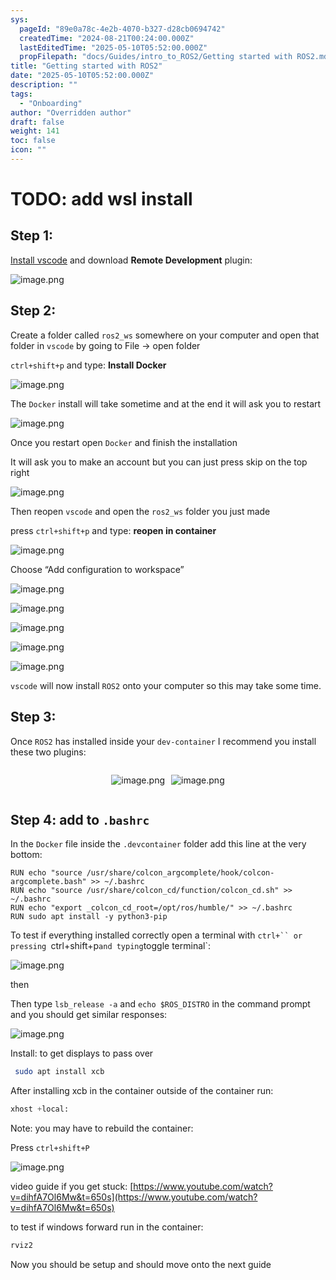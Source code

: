 ```yaml
---
sys:
  pageId: "89e0a78c-4e2b-4070-b327-d28cb0694742"
  createdTime: "2024-08-21T00:24:00.000Z"
  lastEditedTime: "2025-05-10T05:52:00.000Z"
  propFilepath: "docs/Guides/intro_to_ROS2/Getting started with ROS2.md"
title: "Getting started with ROS2"
date: "2025-05-10T05:52:00.000Z"
description: ""
tags:
  - "Onboarding"
author: "Overridden author"
draft: false
weight: 141
toc: false
icon: ""
---
```


# TODO: add wsl install

## Step 1:

[Install vscode](https://code.visualstudio.com/download) and download **Remote Development** plugin:

![image.png](https://prod-files-secure.s3.us-west-2.amazonaws.com/d518164a-d88e-44d1-a4ee-3adb3bd8bce0/efb52993-1881-4a40-b95e-6f020334f022/image.png?X-Amz-Algorithm=AWS4-HMAC-SHA256&X-Amz-Content-Sha256=UNSIGNED-PAYLOAD&X-Amz-Credential=ASIAZI2LB466YSOUJ6KI%2F20250704%2Fus-west-2%2Fs3%2Faws4_request&X-Amz-Date=20250704T004256Z&X-Amz-Expires=3600&X-Amz-Security-Token=IQoJb3JpZ2luX2VjEBgaCXVzLXdlc3QtMiJGMEQCIDthwpIF%2BsWpaSPstgV0DZ77j7GQUfWV8BX2gYlQMjXuAiBO1Esizrc8GIfxVhtVtCpOmoyZlvPs453U25QyVf0vkSr%2FAwghEAAaDDYzNzQyMzE4MzgwNSIMBNiwrbDePJj%2FzPVlKtwDF2z18x1h9JXLosl%2FJul4b%2B7QLSI7%2BT8Ta4dfR%2FEJcd1VijR%2BjzE%2BM4CFKLtHYGTpSVuTq3VoKRALOHdLHB7cgn1CGPipTpc1JCvEApUNoUM106zOYNOtvh%2FHDh7gTtKYvKKRKGwMcWXVl%2FCRKlir%2BnqHI08H0sEmZ8YqhuPY1g9fksrSVF8hdA8sa6rwkQQo3CNqHp6yGSmMJ0%2Ff0crJkTa72OMBXPIC5LpO27ptsKV6uzV1Kd7Dp1esK0uQO4wvnz1cG2x6jxqZ6LRD2GzxUJjf%2FGOpKUa9FR8a2tkCU1vmkzCAfUsBzbTzHGtQbyOdtwTH1Xg5YRwvYuysuUklR399HU1EV02%2BVQ4FX0Rj2MpQJwn%2F0pG2K%2Bkmm%2Ber1Hkfh1ojq4K%2FiwBVnMpHqZ1ZVYT1UdyBVUyf53KfKYDtYzZFV%2FWjh2BCS3sekgLMstKUVZ86QApUTe8D56Q%2Bjl3J2p3pY4UBgIRqrpAZfW9bQaRybb7pOCmUaUrPethiAr%2BuuLZN8w98gL%2FjDYz0igllVVo1E33PBo2GqcEX0mQqT6HmhaWSU2mXCAhscYZOMIHH5cI%2BIML0LSiibkJFscYbwruxsD4CU783yQNX6bhpb0OTLyNIsUhtCi3rSp0wpbicwwY6pgHbpGhdm4P9gJ%2BjQVcwHWcc8MjUYMfMcaEMpyme%2Bl3GjipDAkL13NpaiVttQEbDknEDcDBUGUceVKOXZ2CFMSi%2BlWjeSIxCkixY%2BMKfxcSI0kMZvg3Pjgwxq%2FunU%2FrO6QaOeB1OZ1OVf8CgF0%2BcYS3MExAcDl%2Fqqp2L6Xc3Ji2CpH0VAdecUCW8%2BNScaJPqLhbIu5tThEwXZTxriscy4iN%2B2MfMRafz&X-Amz-Signature=291036e68eeccf89b8fb32f9e4c453baea0b4e22ff68a2f28b02d1e950a3d9c4&X-Amz-SignedHeaders=host&x-amz-checksum-mode=ENABLED&x-id=GetObject)

## Step 2:

Create a folder called `ros2_ws` somewhere on your computer and open that folder in `vscode` by going to File → open folder 

`ctrl+shift+p` and type: **Install Docker**

![image.png](https://prod-files-secure.s3.us-west-2.amazonaws.com/d518164a-d88e-44d1-a4ee-3adb3bd8bce0/2269dc0e-1cd5-47ff-bceb-c04ad9b2eab0/image.png?X-Amz-Algorithm=AWS4-HMAC-SHA256&X-Amz-Content-Sha256=UNSIGNED-PAYLOAD&X-Amz-Credential=ASIAZI2LB466YSOUJ6KI%2F20250704%2Fus-west-2%2Fs3%2Faws4_request&X-Amz-Date=20250704T004256Z&X-Amz-Expires=3600&X-Amz-Security-Token=IQoJb3JpZ2luX2VjEBgaCXVzLXdlc3QtMiJGMEQCIDthwpIF%2BsWpaSPstgV0DZ77j7GQUfWV8BX2gYlQMjXuAiBO1Esizrc8GIfxVhtVtCpOmoyZlvPs453U25QyVf0vkSr%2FAwghEAAaDDYzNzQyMzE4MzgwNSIMBNiwrbDePJj%2FzPVlKtwDF2z18x1h9JXLosl%2FJul4b%2B7QLSI7%2BT8Ta4dfR%2FEJcd1VijR%2BjzE%2BM4CFKLtHYGTpSVuTq3VoKRALOHdLHB7cgn1CGPipTpc1JCvEApUNoUM106zOYNOtvh%2FHDh7gTtKYvKKRKGwMcWXVl%2FCRKlir%2BnqHI08H0sEmZ8YqhuPY1g9fksrSVF8hdA8sa6rwkQQo3CNqHp6yGSmMJ0%2Ff0crJkTa72OMBXPIC5LpO27ptsKV6uzV1Kd7Dp1esK0uQO4wvnz1cG2x6jxqZ6LRD2GzxUJjf%2FGOpKUa9FR8a2tkCU1vmkzCAfUsBzbTzHGtQbyOdtwTH1Xg5YRwvYuysuUklR399HU1EV02%2BVQ4FX0Rj2MpQJwn%2F0pG2K%2Bkmm%2Ber1Hkfh1ojq4K%2FiwBVnMpHqZ1ZVYT1UdyBVUyf53KfKYDtYzZFV%2FWjh2BCS3sekgLMstKUVZ86QApUTe8D56Q%2Bjl3J2p3pY4UBgIRqrpAZfW9bQaRybb7pOCmUaUrPethiAr%2BuuLZN8w98gL%2FjDYz0igllVVo1E33PBo2GqcEX0mQqT6HmhaWSU2mXCAhscYZOMIHH5cI%2BIML0LSiibkJFscYbwruxsD4CU783yQNX6bhpb0OTLyNIsUhtCi3rSp0wpbicwwY6pgHbpGhdm4P9gJ%2BjQVcwHWcc8MjUYMfMcaEMpyme%2Bl3GjipDAkL13NpaiVttQEbDknEDcDBUGUceVKOXZ2CFMSi%2BlWjeSIxCkixY%2BMKfxcSI0kMZvg3Pjgwxq%2FunU%2FrO6QaOeB1OZ1OVf8CgF0%2BcYS3MExAcDl%2Fqqp2L6Xc3Ji2CpH0VAdecUCW8%2BNScaJPqLhbIu5tThEwXZTxriscy4iN%2B2MfMRafz&X-Amz-Signature=7256979e8c29bedb22bc30b32e23db28e3ae94e5dd9d8e19834d5b28cfa2fc1c&X-Amz-SignedHeaders=host&x-amz-checksum-mode=ENABLED&x-id=GetObject)

The `Docker` install will take sometime and at the end it will ask you to restart

![image.png](https://prod-files-secure.s3.us-west-2.amazonaws.com/d518164a-d88e-44d1-a4ee-3adb3bd8bce0/ed233f78-be33-4b1f-b89c-9c346c0e961e/image.png?X-Amz-Algorithm=AWS4-HMAC-SHA256&X-Amz-Content-Sha256=UNSIGNED-PAYLOAD&X-Amz-Credential=ASIAZI2LB466YSOUJ6KI%2F20250704%2Fus-west-2%2Fs3%2Faws4_request&X-Amz-Date=20250704T004256Z&X-Amz-Expires=3600&X-Amz-Security-Token=IQoJb3JpZ2luX2VjEBgaCXVzLXdlc3QtMiJGMEQCIDthwpIF%2BsWpaSPstgV0DZ77j7GQUfWV8BX2gYlQMjXuAiBO1Esizrc8GIfxVhtVtCpOmoyZlvPs453U25QyVf0vkSr%2FAwghEAAaDDYzNzQyMzE4MzgwNSIMBNiwrbDePJj%2FzPVlKtwDF2z18x1h9JXLosl%2FJul4b%2B7QLSI7%2BT8Ta4dfR%2FEJcd1VijR%2BjzE%2BM4CFKLtHYGTpSVuTq3VoKRALOHdLHB7cgn1CGPipTpc1JCvEApUNoUM106zOYNOtvh%2FHDh7gTtKYvKKRKGwMcWXVl%2FCRKlir%2BnqHI08H0sEmZ8YqhuPY1g9fksrSVF8hdA8sa6rwkQQo3CNqHp6yGSmMJ0%2Ff0crJkTa72OMBXPIC5LpO27ptsKV6uzV1Kd7Dp1esK0uQO4wvnz1cG2x6jxqZ6LRD2GzxUJjf%2FGOpKUa9FR8a2tkCU1vmkzCAfUsBzbTzHGtQbyOdtwTH1Xg5YRwvYuysuUklR399HU1EV02%2BVQ4FX0Rj2MpQJwn%2F0pG2K%2Bkmm%2Ber1Hkfh1ojq4K%2FiwBVnMpHqZ1ZVYT1UdyBVUyf53KfKYDtYzZFV%2FWjh2BCS3sekgLMstKUVZ86QApUTe8D56Q%2Bjl3J2p3pY4UBgIRqrpAZfW9bQaRybb7pOCmUaUrPethiAr%2BuuLZN8w98gL%2FjDYz0igllVVo1E33PBo2GqcEX0mQqT6HmhaWSU2mXCAhscYZOMIHH5cI%2BIML0LSiibkJFscYbwruxsD4CU783yQNX6bhpb0OTLyNIsUhtCi3rSp0wpbicwwY6pgHbpGhdm4P9gJ%2BjQVcwHWcc8MjUYMfMcaEMpyme%2Bl3GjipDAkL13NpaiVttQEbDknEDcDBUGUceVKOXZ2CFMSi%2BlWjeSIxCkixY%2BMKfxcSI0kMZvg3Pjgwxq%2FunU%2FrO6QaOeB1OZ1OVf8CgF0%2BcYS3MExAcDl%2Fqqp2L6Xc3Ji2CpH0VAdecUCW8%2BNScaJPqLhbIu5tThEwXZTxriscy4iN%2B2MfMRafz&X-Amz-Signature=6839a4c9b7e27c305634f3b8e3c52fc1f157814bfc209cd794dddd5be7a1540c&X-Amz-SignedHeaders=host&x-amz-checksum-mode=ENABLED&x-id=GetObject)

Once you restart open `Docker` and finish the installation

It will ask you to make an account but you can just press skip on the top right

![image.png](https://prod-files-secure.s3.us-west-2.amazonaws.com/d518164a-d88e-44d1-a4ee-3adb3bd8bce0/21010ad9-1659-4fd9-9f59-9932a09b2a3d/image.png?X-Amz-Algorithm=AWS4-HMAC-SHA256&X-Amz-Content-Sha256=UNSIGNED-PAYLOAD&X-Amz-Credential=ASIAZI2LB466YSOUJ6KI%2F20250704%2Fus-west-2%2Fs3%2Faws4_request&X-Amz-Date=20250704T004256Z&X-Amz-Expires=3600&X-Amz-Security-Token=IQoJb3JpZ2luX2VjEBgaCXVzLXdlc3QtMiJGMEQCIDthwpIF%2BsWpaSPstgV0DZ77j7GQUfWV8BX2gYlQMjXuAiBO1Esizrc8GIfxVhtVtCpOmoyZlvPs453U25QyVf0vkSr%2FAwghEAAaDDYzNzQyMzE4MzgwNSIMBNiwrbDePJj%2FzPVlKtwDF2z18x1h9JXLosl%2FJul4b%2B7QLSI7%2BT8Ta4dfR%2FEJcd1VijR%2BjzE%2BM4CFKLtHYGTpSVuTq3VoKRALOHdLHB7cgn1CGPipTpc1JCvEApUNoUM106zOYNOtvh%2FHDh7gTtKYvKKRKGwMcWXVl%2FCRKlir%2BnqHI08H0sEmZ8YqhuPY1g9fksrSVF8hdA8sa6rwkQQo3CNqHp6yGSmMJ0%2Ff0crJkTa72OMBXPIC5LpO27ptsKV6uzV1Kd7Dp1esK0uQO4wvnz1cG2x6jxqZ6LRD2GzxUJjf%2FGOpKUa9FR8a2tkCU1vmkzCAfUsBzbTzHGtQbyOdtwTH1Xg5YRwvYuysuUklR399HU1EV02%2BVQ4FX0Rj2MpQJwn%2F0pG2K%2Bkmm%2Ber1Hkfh1ojq4K%2FiwBVnMpHqZ1ZVYT1UdyBVUyf53KfKYDtYzZFV%2FWjh2BCS3sekgLMstKUVZ86QApUTe8D56Q%2Bjl3J2p3pY4UBgIRqrpAZfW9bQaRybb7pOCmUaUrPethiAr%2BuuLZN8w98gL%2FjDYz0igllVVo1E33PBo2GqcEX0mQqT6HmhaWSU2mXCAhscYZOMIHH5cI%2BIML0LSiibkJFscYbwruxsD4CU783yQNX6bhpb0OTLyNIsUhtCi3rSp0wpbicwwY6pgHbpGhdm4P9gJ%2BjQVcwHWcc8MjUYMfMcaEMpyme%2Bl3GjipDAkL13NpaiVttQEbDknEDcDBUGUceVKOXZ2CFMSi%2BlWjeSIxCkixY%2BMKfxcSI0kMZvg3Pjgwxq%2FunU%2FrO6QaOeB1OZ1OVf8CgF0%2BcYS3MExAcDl%2Fqqp2L6Xc3Ji2CpH0VAdecUCW8%2BNScaJPqLhbIu5tThEwXZTxriscy4iN%2B2MfMRafz&X-Amz-Signature=d7c8dbbc20bd2ea900b7f5aaab27e8d5e39ff844e1d5cc43e3aefe415f21fced&X-Amz-SignedHeaders=host&x-amz-checksum-mode=ENABLED&x-id=GetObject)

Then reopen `vscode` and open the `ros2_ws` folder you just made

press `ctrl+shift+p` and type: **reopen in container**

![image.png](https://prod-files-secure.s3.us-west-2.amazonaws.com/d518164a-d88e-44d1-a4ee-3adb3bd8bce0/4e93b8c2-41ad-488c-8095-c74205196118/image.png?X-Amz-Algorithm=AWS4-HMAC-SHA256&X-Amz-Content-Sha256=UNSIGNED-PAYLOAD&X-Amz-Credential=ASIAZI2LB466YSOUJ6KI%2F20250704%2Fus-west-2%2Fs3%2Faws4_request&X-Amz-Date=20250704T004256Z&X-Amz-Expires=3600&X-Amz-Security-Token=IQoJb3JpZ2luX2VjEBgaCXVzLXdlc3QtMiJGMEQCIDthwpIF%2BsWpaSPstgV0DZ77j7GQUfWV8BX2gYlQMjXuAiBO1Esizrc8GIfxVhtVtCpOmoyZlvPs453U25QyVf0vkSr%2FAwghEAAaDDYzNzQyMzE4MzgwNSIMBNiwrbDePJj%2FzPVlKtwDF2z18x1h9JXLosl%2FJul4b%2B7QLSI7%2BT8Ta4dfR%2FEJcd1VijR%2BjzE%2BM4CFKLtHYGTpSVuTq3VoKRALOHdLHB7cgn1CGPipTpc1JCvEApUNoUM106zOYNOtvh%2FHDh7gTtKYvKKRKGwMcWXVl%2FCRKlir%2BnqHI08H0sEmZ8YqhuPY1g9fksrSVF8hdA8sa6rwkQQo3CNqHp6yGSmMJ0%2Ff0crJkTa72OMBXPIC5LpO27ptsKV6uzV1Kd7Dp1esK0uQO4wvnz1cG2x6jxqZ6LRD2GzxUJjf%2FGOpKUa9FR8a2tkCU1vmkzCAfUsBzbTzHGtQbyOdtwTH1Xg5YRwvYuysuUklR399HU1EV02%2BVQ4FX0Rj2MpQJwn%2F0pG2K%2Bkmm%2Ber1Hkfh1ojq4K%2FiwBVnMpHqZ1ZVYT1UdyBVUyf53KfKYDtYzZFV%2FWjh2BCS3sekgLMstKUVZ86QApUTe8D56Q%2Bjl3J2p3pY4UBgIRqrpAZfW9bQaRybb7pOCmUaUrPethiAr%2BuuLZN8w98gL%2FjDYz0igllVVo1E33PBo2GqcEX0mQqT6HmhaWSU2mXCAhscYZOMIHH5cI%2BIML0LSiibkJFscYbwruxsD4CU783yQNX6bhpb0OTLyNIsUhtCi3rSp0wpbicwwY6pgHbpGhdm4P9gJ%2BjQVcwHWcc8MjUYMfMcaEMpyme%2Bl3GjipDAkL13NpaiVttQEbDknEDcDBUGUceVKOXZ2CFMSi%2BlWjeSIxCkixY%2BMKfxcSI0kMZvg3Pjgwxq%2FunU%2FrO6QaOeB1OZ1OVf8CgF0%2BcYS3MExAcDl%2Fqqp2L6Xc3Ji2CpH0VAdecUCW8%2BNScaJPqLhbIu5tThEwXZTxriscy4iN%2B2MfMRafz&X-Amz-Signature=18b8cb866c16c472a644f1f6985b2f767e9a5fe1b823a7294c286fc78f987e2c&X-Amz-SignedHeaders=host&x-amz-checksum-mode=ENABLED&x-id=GetObject)

Choose “Add configuration to workspace”

![image.png](https://prod-files-secure.s3.us-west-2.amazonaws.com/d518164a-d88e-44d1-a4ee-3adb3bd8bce0/9560b282-5060-4989-ba37-97e7b2c22476/image.png?X-Amz-Algorithm=AWS4-HMAC-SHA256&X-Amz-Content-Sha256=UNSIGNED-PAYLOAD&X-Amz-Credential=ASIAZI2LB466YSOUJ6KI%2F20250704%2Fus-west-2%2Fs3%2Faws4_request&X-Amz-Date=20250704T004256Z&X-Amz-Expires=3600&X-Amz-Security-Token=IQoJb3JpZ2luX2VjEBgaCXVzLXdlc3QtMiJGMEQCIDthwpIF%2BsWpaSPstgV0DZ77j7GQUfWV8BX2gYlQMjXuAiBO1Esizrc8GIfxVhtVtCpOmoyZlvPs453U25QyVf0vkSr%2FAwghEAAaDDYzNzQyMzE4MzgwNSIMBNiwrbDePJj%2FzPVlKtwDF2z18x1h9JXLosl%2FJul4b%2B7QLSI7%2BT8Ta4dfR%2FEJcd1VijR%2BjzE%2BM4CFKLtHYGTpSVuTq3VoKRALOHdLHB7cgn1CGPipTpc1JCvEApUNoUM106zOYNOtvh%2FHDh7gTtKYvKKRKGwMcWXVl%2FCRKlir%2BnqHI08H0sEmZ8YqhuPY1g9fksrSVF8hdA8sa6rwkQQo3CNqHp6yGSmMJ0%2Ff0crJkTa72OMBXPIC5LpO27ptsKV6uzV1Kd7Dp1esK0uQO4wvnz1cG2x6jxqZ6LRD2GzxUJjf%2FGOpKUa9FR8a2tkCU1vmkzCAfUsBzbTzHGtQbyOdtwTH1Xg5YRwvYuysuUklR399HU1EV02%2BVQ4FX0Rj2MpQJwn%2F0pG2K%2Bkmm%2Ber1Hkfh1ojq4K%2FiwBVnMpHqZ1ZVYT1UdyBVUyf53KfKYDtYzZFV%2FWjh2BCS3sekgLMstKUVZ86QApUTe8D56Q%2Bjl3J2p3pY4UBgIRqrpAZfW9bQaRybb7pOCmUaUrPethiAr%2BuuLZN8w98gL%2FjDYz0igllVVo1E33PBo2GqcEX0mQqT6HmhaWSU2mXCAhscYZOMIHH5cI%2BIML0LSiibkJFscYbwruxsD4CU783yQNX6bhpb0OTLyNIsUhtCi3rSp0wpbicwwY6pgHbpGhdm4P9gJ%2BjQVcwHWcc8MjUYMfMcaEMpyme%2Bl3GjipDAkL13NpaiVttQEbDknEDcDBUGUceVKOXZ2CFMSi%2BlWjeSIxCkixY%2BMKfxcSI0kMZvg3Pjgwxq%2FunU%2FrO6QaOeB1OZ1OVf8CgF0%2BcYS3MExAcDl%2Fqqp2L6Xc3Ji2CpH0VAdecUCW8%2BNScaJPqLhbIu5tThEwXZTxriscy4iN%2B2MfMRafz&X-Amz-Signature=46098ee71605aeaa44ce507a1798dcb812afbdb5b42c0a3a4f45b076f2c9bb12&X-Amz-SignedHeaders=host&x-amz-checksum-mode=ENABLED&x-id=GetObject)

![image.png](https://prod-files-secure.s3.us-west-2.amazonaws.com/d518164a-d88e-44d1-a4ee-3adb3bd8bce0/2ee63f81-886b-48e8-a553-dc6e5eac99e4/image.png?X-Amz-Algorithm=AWS4-HMAC-SHA256&X-Amz-Content-Sha256=UNSIGNED-PAYLOAD&X-Amz-Credential=ASIAZI2LB466YSOUJ6KI%2F20250704%2Fus-west-2%2Fs3%2Faws4_request&X-Amz-Date=20250704T004256Z&X-Amz-Expires=3600&X-Amz-Security-Token=IQoJb3JpZ2luX2VjEBgaCXVzLXdlc3QtMiJGMEQCIDthwpIF%2BsWpaSPstgV0DZ77j7GQUfWV8BX2gYlQMjXuAiBO1Esizrc8GIfxVhtVtCpOmoyZlvPs453U25QyVf0vkSr%2FAwghEAAaDDYzNzQyMzE4MzgwNSIMBNiwrbDePJj%2FzPVlKtwDF2z18x1h9JXLosl%2FJul4b%2B7QLSI7%2BT8Ta4dfR%2FEJcd1VijR%2BjzE%2BM4CFKLtHYGTpSVuTq3VoKRALOHdLHB7cgn1CGPipTpc1JCvEApUNoUM106zOYNOtvh%2FHDh7gTtKYvKKRKGwMcWXVl%2FCRKlir%2BnqHI08H0sEmZ8YqhuPY1g9fksrSVF8hdA8sa6rwkQQo3CNqHp6yGSmMJ0%2Ff0crJkTa72OMBXPIC5LpO27ptsKV6uzV1Kd7Dp1esK0uQO4wvnz1cG2x6jxqZ6LRD2GzxUJjf%2FGOpKUa9FR8a2tkCU1vmkzCAfUsBzbTzHGtQbyOdtwTH1Xg5YRwvYuysuUklR399HU1EV02%2BVQ4FX0Rj2MpQJwn%2F0pG2K%2Bkmm%2Ber1Hkfh1ojq4K%2FiwBVnMpHqZ1ZVYT1UdyBVUyf53KfKYDtYzZFV%2FWjh2BCS3sekgLMstKUVZ86QApUTe8D56Q%2Bjl3J2p3pY4UBgIRqrpAZfW9bQaRybb7pOCmUaUrPethiAr%2BuuLZN8w98gL%2FjDYz0igllVVo1E33PBo2GqcEX0mQqT6HmhaWSU2mXCAhscYZOMIHH5cI%2BIML0LSiibkJFscYbwruxsD4CU783yQNX6bhpb0OTLyNIsUhtCi3rSp0wpbicwwY6pgHbpGhdm4P9gJ%2BjQVcwHWcc8MjUYMfMcaEMpyme%2Bl3GjipDAkL13NpaiVttQEbDknEDcDBUGUceVKOXZ2CFMSi%2BlWjeSIxCkixY%2BMKfxcSI0kMZvg3Pjgwxq%2FunU%2FrO6QaOeB1OZ1OVf8CgF0%2BcYS3MExAcDl%2Fqqp2L6Xc3Ji2CpH0VAdecUCW8%2BNScaJPqLhbIu5tThEwXZTxriscy4iN%2B2MfMRafz&X-Amz-Signature=08087c4b20819a0d8a0aa00713f3b0db7a9777b86c0bfe77a57f49fb8d417c70&X-Amz-SignedHeaders=host&x-amz-checksum-mode=ENABLED&x-id=GetObject)

![image.png](https://prod-files-secure.s3.us-west-2.amazonaws.com/d518164a-d88e-44d1-a4ee-3adb3bd8bce0/ae1580b2-b048-407e-aed9-b584224a7a04/image.png?X-Amz-Algorithm=AWS4-HMAC-SHA256&X-Amz-Content-Sha256=UNSIGNED-PAYLOAD&X-Amz-Credential=ASIAZI2LB466YSOUJ6KI%2F20250704%2Fus-west-2%2Fs3%2Faws4_request&X-Amz-Date=20250704T004256Z&X-Amz-Expires=3600&X-Amz-Security-Token=IQoJb3JpZ2luX2VjEBgaCXVzLXdlc3QtMiJGMEQCIDthwpIF%2BsWpaSPstgV0DZ77j7GQUfWV8BX2gYlQMjXuAiBO1Esizrc8GIfxVhtVtCpOmoyZlvPs453U25QyVf0vkSr%2FAwghEAAaDDYzNzQyMzE4MzgwNSIMBNiwrbDePJj%2FzPVlKtwDF2z18x1h9JXLosl%2FJul4b%2B7QLSI7%2BT8Ta4dfR%2FEJcd1VijR%2BjzE%2BM4CFKLtHYGTpSVuTq3VoKRALOHdLHB7cgn1CGPipTpc1JCvEApUNoUM106zOYNOtvh%2FHDh7gTtKYvKKRKGwMcWXVl%2FCRKlir%2BnqHI08H0sEmZ8YqhuPY1g9fksrSVF8hdA8sa6rwkQQo3CNqHp6yGSmMJ0%2Ff0crJkTa72OMBXPIC5LpO27ptsKV6uzV1Kd7Dp1esK0uQO4wvnz1cG2x6jxqZ6LRD2GzxUJjf%2FGOpKUa9FR8a2tkCU1vmkzCAfUsBzbTzHGtQbyOdtwTH1Xg5YRwvYuysuUklR399HU1EV02%2BVQ4FX0Rj2MpQJwn%2F0pG2K%2Bkmm%2Ber1Hkfh1ojq4K%2FiwBVnMpHqZ1ZVYT1UdyBVUyf53KfKYDtYzZFV%2FWjh2BCS3sekgLMstKUVZ86QApUTe8D56Q%2Bjl3J2p3pY4UBgIRqrpAZfW9bQaRybb7pOCmUaUrPethiAr%2BuuLZN8w98gL%2FjDYz0igllVVo1E33PBo2GqcEX0mQqT6HmhaWSU2mXCAhscYZOMIHH5cI%2BIML0LSiibkJFscYbwruxsD4CU783yQNX6bhpb0OTLyNIsUhtCi3rSp0wpbicwwY6pgHbpGhdm4P9gJ%2BjQVcwHWcc8MjUYMfMcaEMpyme%2Bl3GjipDAkL13NpaiVttQEbDknEDcDBUGUceVKOXZ2CFMSi%2BlWjeSIxCkixY%2BMKfxcSI0kMZvg3Pjgwxq%2FunU%2FrO6QaOeB1OZ1OVf8CgF0%2BcYS3MExAcDl%2Fqqp2L6Xc3Ji2CpH0VAdecUCW8%2BNScaJPqLhbIu5tThEwXZTxriscy4iN%2B2MfMRafz&X-Amz-Signature=9097e62375d3675cdf78e1847eb848e57598e475140b26af02732a26da742a53&X-Amz-SignedHeaders=host&x-amz-checksum-mode=ENABLED&x-id=GetObject)

![image.png](https://prod-files-secure.s3.us-west-2.amazonaws.com/d518164a-d88e-44d1-a4ee-3adb3bd8bce0/53255b28-f75e-430f-b9e3-c0ac8577e42b/image.png?X-Amz-Algorithm=AWS4-HMAC-SHA256&X-Amz-Content-Sha256=UNSIGNED-PAYLOAD&X-Amz-Credential=ASIAZI2LB466YSOUJ6KI%2F20250704%2Fus-west-2%2Fs3%2Faws4_request&X-Amz-Date=20250704T004256Z&X-Amz-Expires=3600&X-Amz-Security-Token=IQoJb3JpZ2luX2VjEBgaCXVzLXdlc3QtMiJGMEQCIDthwpIF%2BsWpaSPstgV0DZ77j7GQUfWV8BX2gYlQMjXuAiBO1Esizrc8GIfxVhtVtCpOmoyZlvPs453U25QyVf0vkSr%2FAwghEAAaDDYzNzQyMzE4MzgwNSIMBNiwrbDePJj%2FzPVlKtwDF2z18x1h9JXLosl%2FJul4b%2B7QLSI7%2BT8Ta4dfR%2FEJcd1VijR%2BjzE%2BM4CFKLtHYGTpSVuTq3VoKRALOHdLHB7cgn1CGPipTpc1JCvEApUNoUM106zOYNOtvh%2FHDh7gTtKYvKKRKGwMcWXVl%2FCRKlir%2BnqHI08H0sEmZ8YqhuPY1g9fksrSVF8hdA8sa6rwkQQo3CNqHp6yGSmMJ0%2Ff0crJkTa72OMBXPIC5LpO27ptsKV6uzV1Kd7Dp1esK0uQO4wvnz1cG2x6jxqZ6LRD2GzxUJjf%2FGOpKUa9FR8a2tkCU1vmkzCAfUsBzbTzHGtQbyOdtwTH1Xg5YRwvYuysuUklR399HU1EV02%2BVQ4FX0Rj2MpQJwn%2F0pG2K%2Bkmm%2Ber1Hkfh1ojq4K%2FiwBVnMpHqZ1ZVYT1UdyBVUyf53KfKYDtYzZFV%2FWjh2BCS3sekgLMstKUVZ86QApUTe8D56Q%2Bjl3J2p3pY4UBgIRqrpAZfW9bQaRybb7pOCmUaUrPethiAr%2BuuLZN8w98gL%2FjDYz0igllVVo1E33PBo2GqcEX0mQqT6HmhaWSU2mXCAhscYZOMIHH5cI%2BIML0LSiibkJFscYbwruxsD4CU783yQNX6bhpb0OTLyNIsUhtCi3rSp0wpbicwwY6pgHbpGhdm4P9gJ%2BjQVcwHWcc8MjUYMfMcaEMpyme%2Bl3GjipDAkL13NpaiVttQEbDknEDcDBUGUceVKOXZ2CFMSi%2BlWjeSIxCkixY%2BMKfxcSI0kMZvg3Pjgwxq%2FunU%2FrO6QaOeB1OZ1OVf8CgF0%2BcYS3MExAcDl%2Fqqp2L6Xc3Ji2CpH0VAdecUCW8%2BNScaJPqLhbIu5tThEwXZTxriscy4iN%2B2MfMRafz&X-Amz-Signature=abcbcd2a1ef74002fa7290ba496c2f1c7ccac8d269348edaf91ec5ce0cc5407e&X-Amz-SignedHeaders=host&x-amz-checksum-mode=ENABLED&x-id=GetObject)

![image.png](https://prod-files-secure.s3.us-west-2.amazonaws.com/d518164a-d88e-44d1-a4ee-3adb3bd8bce0/7c562767-5af9-4ffb-97d1-327bcdf4ee00/image.png?X-Amz-Algorithm=AWS4-HMAC-SHA256&X-Amz-Content-Sha256=UNSIGNED-PAYLOAD&X-Amz-Credential=ASIAZI2LB466YSOUJ6KI%2F20250704%2Fus-west-2%2Fs3%2Faws4_request&X-Amz-Date=20250704T004255Z&X-Amz-Expires=3600&X-Amz-Security-Token=IQoJb3JpZ2luX2VjEBgaCXVzLXdlc3QtMiJGMEQCIDthwpIF%2BsWpaSPstgV0DZ77j7GQUfWV8BX2gYlQMjXuAiBO1Esizrc8GIfxVhtVtCpOmoyZlvPs453U25QyVf0vkSr%2FAwghEAAaDDYzNzQyMzE4MzgwNSIMBNiwrbDePJj%2FzPVlKtwDF2z18x1h9JXLosl%2FJul4b%2B7QLSI7%2BT8Ta4dfR%2FEJcd1VijR%2BjzE%2BM4CFKLtHYGTpSVuTq3VoKRALOHdLHB7cgn1CGPipTpc1JCvEApUNoUM106zOYNOtvh%2FHDh7gTtKYvKKRKGwMcWXVl%2FCRKlir%2BnqHI08H0sEmZ8YqhuPY1g9fksrSVF8hdA8sa6rwkQQo3CNqHp6yGSmMJ0%2Ff0crJkTa72OMBXPIC5LpO27ptsKV6uzV1Kd7Dp1esK0uQO4wvnz1cG2x6jxqZ6LRD2GzxUJjf%2FGOpKUa9FR8a2tkCU1vmkzCAfUsBzbTzHGtQbyOdtwTH1Xg5YRwvYuysuUklR399HU1EV02%2BVQ4FX0Rj2MpQJwn%2F0pG2K%2Bkmm%2Ber1Hkfh1ojq4K%2FiwBVnMpHqZ1ZVYT1UdyBVUyf53KfKYDtYzZFV%2FWjh2BCS3sekgLMstKUVZ86QApUTe8D56Q%2Bjl3J2p3pY4UBgIRqrpAZfW9bQaRybb7pOCmUaUrPethiAr%2BuuLZN8w98gL%2FjDYz0igllVVo1E33PBo2GqcEX0mQqT6HmhaWSU2mXCAhscYZOMIHH5cI%2BIML0LSiibkJFscYbwruxsD4CU783yQNX6bhpb0OTLyNIsUhtCi3rSp0wpbicwwY6pgHbpGhdm4P9gJ%2BjQVcwHWcc8MjUYMfMcaEMpyme%2Bl3GjipDAkL13NpaiVttQEbDknEDcDBUGUceVKOXZ2CFMSi%2BlWjeSIxCkixY%2BMKfxcSI0kMZvg3Pjgwxq%2FunU%2FrO6QaOeB1OZ1OVf8CgF0%2BcYS3MExAcDl%2Fqqp2L6Xc3Ji2CpH0VAdecUCW8%2BNScaJPqLhbIu5tThEwXZTxriscy4iN%2B2MfMRafz&X-Amz-Signature=b224b9399a6f18700ef75be6bedbe26ba99c9d498b8dd1858aa0bd2581f8252a&X-Amz-SignedHeaders=host&x-amz-checksum-mode=ENABLED&x-id=GetObject)

`vscode` will now install `ROS2` onto your computer so this may take some time.

## Step 3:

Once `ROS2` has installed inside your `dev-container` I recommend you install these two plugins:

<div style="display: flex;flex-direction: row; column-gap:10px; max-width: 630px;justify-content: center;">
<div>

![image.png](https://prod-files-secure.s3.us-west-2.amazonaws.com/d518164a-d88e-44d1-a4ee-3adb3bd8bce0/3fc3d550-5a54-4ba1-ba6b-faa01cdb7369/image.png?X-Amz-Algorithm=AWS4-HMAC-SHA256&X-Amz-Content-Sha256=UNSIGNED-PAYLOAD&X-Amz-Credential=ASIAZI2LB4666LPOUX47%2F20250704%2Fus-west-2%2Fs3%2Faws4_request&X-Amz-Date=20250704T004258Z&X-Amz-Expires=3600&X-Amz-Security-Token=IQoJb3JpZ2luX2VjEBgaCXVzLXdlc3QtMiJGMEQCIEVVn6JHfDiqVxpgU6prZZS8DzVq%2BkneCg8QpnMxDszxAiAONEzNqwb769JrUe3PdeHmdTc9yEY%2FiuLY%2BxOG820CSir%2FAwghEAAaDDYzNzQyMzE4MzgwNSIMXFjMnwU0RCRFXdc6KtwDwzQpZVl%2Blay5%2B6fLNFBZv%2FT9hhIFPAzGtU2lpge89NORSfKviSVnBnOUtvZE07O%2BYMaas9eCdHARt%2FGtJxRXM0tiZDoYJ5YD5sJYnuvR6FR5MY3ThexrkELSWkDEFniA%2FMeHz2A3v0rLXqZPRm0yisSDsUkPsOe8k3gD6QvVdLjof8lKsFa6zaJzPEAdGXbX6gt3gDW%2FyXUt3qcZhA59PA3CZgA%2FUhSgYl8wTeUS53kNidnIw2qBlAY0YbdX%2BDHd1AbrIbOfDTMnePUP3syfWlkK%2BddZuyAKRi%2BHNrV7yxKb5nVsnKJKumTyJozT1UDmATZkEJY4Z6GdRcZQW0LGzJzP8as6tYouGXKXxorsrR%2BVHBjKFKJuPHhRozlpL%2FI26jbLJUOaU8bMQ92Tvd21PDYDNod%2F2H%2FHHclS6SBEb78%2BbTtgj2lSn1Edrus3t40zykctSeIgAiXAuAilpwXx9g%2FPQcvwgfFcRfwSksQUID73L8na1RsGtYWe5UrjeqC8ybXlSzZxXkGWLKptlhYtM7QVePNPxVy%2FfoJxaDykSE31ZnB23T24E5Zjo%2BzkPBJKTJgjxz78iFNLd7eYUqX6EW3RF3nH6uhzJKK7gPqn%2FeKHhaV2zAdwUcJmb%2BEw2LacwwY6pgFwDsczNZFEXh9TYC4a1hu%2B31rTAlSeyCf2cYNK3WDUYHjOKMjLW0UF5Fy4tFUh3vbu0hwScUd%2F8mBuv9OUnir8yILXNIQ0FBMsrLkAYsvI9c9YgqykZQUNct%2FjsvrZKYK7lUo476ksrrMTDX0Xoj7iOoXXi9lQJXR6IMQnVnec7HBCQOTbgn9ZqJp1oHt9YB1Hz%2FmFWFNyH3NNfROoztTxloUd99n5&X-Amz-Signature=7590db4d3db6381af87e0dbd06bf3ea78331f50c1d4fb214f5faeb220a7166da&X-Amz-SignedHeaders=host&x-amz-checksum-mode=ENABLED&x-id=GetObject)

</div>
<div>

![image.png](https://prod-files-secure.s3.us-west-2.amazonaws.com/d518164a-d88e-44d1-a4ee-3adb3bd8bce0/d994cc66-13c2-4093-a5a3-f84cf4601a82/image.png?X-Amz-Algorithm=AWS4-HMAC-SHA256&X-Amz-Content-Sha256=UNSIGNED-PAYLOAD&X-Amz-Credential=ASIAZI2LB466X6N5CHPO%2F20250704%2Fus-west-2%2Fs3%2Faws4_request&X-Amz-Date=20250704T004258Z&X-Amz-Expires=3600&X-Amz-Security-Token=IQoJb3JpZ2luX2VjEBgaCXVzLXdlc3QtMiJHMEUCIAM7NE1SdTznSz1Gd4g1PpASzF1ABSpEy%2FLb6VSdiHFKAiEAxSJQYMMptYnNL%2BD6HMW6%2BUVx%2F27tvlkiUbqx%2FNpBn2sq%2FwMIIRAAGgw2Mzc0MjMxODM4MDUiDDkydy%2FHmh%2F3K9d%2FQircA5yZB8lxwaM%2BiJai9mbmBm8iWmLbb4EKRxbdIAuw7ZZyC4VGMzlXG9clSQCOvXi6eRb1o2AmH5V5xv3bGorISFsGu1A6q52cKloq%2FswnG4HRvCMoSLCMfXpD%2B0xy4Bu7YkEBZTJzk94v94xLsTPtIS6OHK0JyoFyqfvLJ6G04tc3OiSPAP0JZHL8mwp1gUFalOsgTEq6xu6iHJSUm6xRkXy8%2FmCMdC7OuqYJXBkm%2F4e0GEZssbFBiiroP8sAH33sgZI3xSYT%2Bx0cCtSE%2BHq2yLDbEoUwk8N8l0Jbv%2FnZcX1gH3jkdq5zs0hm%2FMalI3J2kiX%2F9lutmR4%2BzPv4NSknyoP1UMCQAcMaD4vRKKNGsgA1g4LLuVKcBFi%2FRzDM64OBgGXQCmqOAiPzmkB%2BbXeTTKVSx%2B0UA7VRtOyOsy5GQ2Wn741wwpheNscVYqe5cXVLF%2BBTabKaOmhgzshbUssU7Ws3y7y%2B2o3tTmonDQy3UMipLgqCB%2BM5rf03A4xsEMrV%2Fdc5YIAKosS2bMqL4fQdusiLwZGlBO30Yn53ZCg8z1DXPouoXPgz5cZwL8ZtQ0lxvCt5I1L4mvhRA7RQ8WFh2rdegr%2FfwFdk1WkFPtic0O%2BQNpCKzFNw0M9LONQeMKS4nMMGOqUBz%2FE4CKP%2Bwvi4zU1%2FijElalQ9%2FNnsFqLxIaqY4jlaAKqiHh2qTmtDv7zECpKclPkar2j0Vh0oBgK%2FwrwUmDdFe11QSA2YbXuCXRtBGTpUy7yqIVE2jKe1WNsnvpjJ27YBc%2BGrh2fW3K8LFO9MXPdqalVFvZ2PnXktu0qjzma6HzxQpDpf3Kp6jNbIt1zPw5ONqaf7oxihaHqcXfkbaUk8Kp%2F%2BztOq&X-Amz-Signature=df4ad328c3a908970ae7f9f45f6d632f564e5256353dcd7196b9c5e993dcd766&X-Amz-SignedHeaders=host&x-amz-checksum-mode=ENABLED&x-id=GetObject)

</div>
</div>

## Step 4: add to `.bashrc`

In the `Docker` file inside the `.devcontainer` folder add this line at the very bottom: 

```docker
RUN echo "source /usr/share/colcon_argcomplete/hook/colcon-argcomplete.bash" >> ~/.bashrc
RUN echo "source /usr/share/colcon_cd/function/colcon_cd.sh" >> ~/.bashrc
RUN echo "export _colcon_cd_root=/opt/ros/humble/" >> ~/.bashrc
RUN sudo apt install -y python3-pip 
```

To test if everything installed correctly open a terminal with `ctrl+`` or pressing `ctrl+shift+p` and typing `toggle terminal`:

![image.png](https://prod-files-secure.s3.us-west-2.amazonaws.com/d518164a-d88e-44d1-a4ee-3adb3bd8bce0/6a4943d8-b04e-4c02-9a58-775f3384d1a5/image.png?X-Amz-Algorithm=AWS4-HMAC-SHA256&X-Amz-Content-Sha256=UNSIGNED-PAYLOAD&X-Amz-Credential=ASIAZI2LB466YSOUJ6KI%2F20250704%2Fus-west-2%2Fs3%2Faws4_request&X-Amz-Date=20250704T004256Z&X-Amz-Expires=3600&X-Amz-Security-Token=IQoJb3JpZ2luX2VjEBgaCXVzLXdlc3QtMiJGMEQCIDthwpIF%2BsWpaSPstgV0DZ77j7GQUfWV8BX2gYlQMjXuAiBO1Esizrc8GIfxVhtVtCpOmoyZlvPs453U25QyVf0vkSr%2FAwghEAAaDDYzNzQyMzE4MzgwNSIMBNiwrbDePJj%2FzPVlKtwDF2z18x1h9JXLosl%2FJul4b%2B7QLSI7%2BT8Ta4dfR%2FEJcd1VijR%2BjzE%2BM4CFKLtHYGTpSVuTq3VoKRALOHdLHB7cgn1CGPipTpc1JCvEApUNoUM106zOYNOtvh%2FHDh7gTtKYvKKRKGwMcWXVl%2FCRKlir%2BnqHI08H0sEmZ8YqhuPY1g9fksrSVF8hdA8sa6rwkQQo3CNqHp6yGSmMJ0%2Ff0crJkTa72OMBXPIC5LpO27ptsKV6uzV1Kd7Dp1esK0uQO4wvnz1cG2x6jxqZ6LRD2GzxUJjf%2FGOpKUa9FR8a2tkCU1vmkzCAfUsBzbTzHGtQbyOdtwTH1Xg5YRwvYuysuUklR399HU1EV02%2BVQ4FX0Rj2MpQJwn%2F0pG2K%2Bkmm%2Ber1Hkfh1ojq4K%2FiwBVnMpHqZ1ZVYT1UdyBVUyf53KfKYDtYzZFV%2FWjh2BCS3sekgLMstKUVZ86QApUTe8D56Q%2Bjl3J2p3pY4UBgIRqrpAZfW9bQaRybb7pOCmUaUrPethiAr%2BuuLZN8w98gL%2FjDYz0igllVVo1E33PBo2GqcEX0mQqT6HmhaWSU2mXCAhscYZOMIHH5cI%2BIML0LSiibkJFscYbwruxsD4CU783yQNX6bhpb0OTLyNIsUhtCi3rSp0wpbicwwY6pgHbpGhdm4P9gJ%2BjQVcwHWcc8MjUYMfMcaEMpyme%2Bl3GjipDAkL13NpaiVttQEbDknEDcDBUGUceVKOXZ2CFMSi%2BlWjeSIxCkixY%2BMKfxcSI0kMZvg3Pjgwxq%2FunU%2FrO6QaOeB1OZ1OVf8CgF0%2BcYS3MExAcDl%2Fqqp2L6Xc3Ji2CpH0VAdecUCW8%2BNScaJPqLhbIu5tThEwXZTxriscy4iN%2B2MfMRafz&X-Amz-Signature=2126b7ccdbce7c5a0b24afd0b5b360b63bacdaab13fa405b61e93fa8c447390e&X-Amz-SignedHeaders=host&x-amz-checksum-mode=ENABLED&x-id=GetObject)

then 

Then type `lsb_release -a` and `echo $ROS_DISTRO` in the command prompt and you should get similar responses:

![image.png](https://prod-files-secure.s3.us-west-2.amazonaws.com/d518164a-d88e-44d1-a4ee-3adb3bd8bce0/3e635dec-a805-4e85-8b9e-d000e5b71a4e/image.png?X-Amz-Algorithm=AWS4-HMAC-SHA256&X-Amz-Content-Sha256=UNSIGNED-PAYLOAD&X-Amz-Credential=ASIAZI2LB466YSOUJ6KI%2F20250704%2Fus-west-2%2Fs3%2Faws4_request&X-Amz-Date=20250704T004256Z&X-Amz-Expires=3600&X-Amz-Security-Token=IQoJb3JpZ2luX2VjEBgaCXVzLXdlc3QtMiJGMEQCIDthwpIF%2BsWpaSPstgV0DZ77j7GQUfWV8BX2gYlQMjXuAiBO1Esizrc8GIfxVhtVtCpOmoyZlvPs453U25QyVf0vkSr%2FAwghEAAaDDYzNzQyMzE4MzgwNSIMBNiwrbDePJj%2FzPVlKtwDF2z18x1h9JXLosl%2FJul4b%2B7QLSI7%2BT8Ta4dfR%2FEJcd1VijR%2BjzE%2BM4CFKLtHYGTpSVuTq3VoKRALOHdLHB7cgn1CGPipTpc1JCvEApUNoUM106zOYNOtvh%2FHDh7gTtKYvKKRKGwMcWXVl%2FCRKlir%2BnqHI08H0sEmZ8YqhuPY1g9fksrSVF8hdA8sa6rwkQQo3CNqHp6yGSmMJ0%2Ff0crJkTa72OMBXPIC5LpO27ptsKV6uzV1Kd7Dp1esK0uQO4wvnz1cG2x6jxqZ6LRD2GzxUJjf%2FGOpKUa9FR8a2tkCU1vmkzCAfUsBzbTzHGtQbyOdtwTH1Xg5YRwvYuysuUklR399HU1EV02%2BVQ4FX0Rj2MpQJwn%2F0pG2K%2Bkmm%2Ber1Hkfh1ojq4K%2FiwBVnMpHqZ1ZVYT1UdyBVUyf53KfKYDtYzZFV%2FWjh2BCS3sekgLMstKUVZ86QApUTe8D56Q%2Bjl3J2p3pY4UBgIRqrpAZfW9bQaRybb7pOCmUaUrPethiAr%2BuuLZN8w98gL%2FjDYz0igllVVo1E33PBo2GqcEX0mQqT6HmhaWSU2mXCAhscYZOMIHH5cI%2BIML0LSiibkJFscYbwruxsD4CU783yQNX6bhpb0OTLyNIsUhtCi3rSp0wpbicwwY6pgHbpGhdm4P9gJ%2BjQVcwHWcc8MjUYMfMcaEMpyme%2Bl3GjipDAkL13NpaiVttQEbDknEDcDBUGUceVKOXZ2CFMSi%2BlWjeSIxCkixY%2BMKfxcSI0kMZvg3Pjgwxq%2FunU%2FrO6QaOeB1OZ1OVf8CgF0%2BcYS3MExAcDl%2Fqqp2L6Xc3Ji2CpH0VAdecUCW8%2BNScaJPqLhbIu5tThEwXZTxriscy4iN%2B2MfMRafz&X-Amz-Signature=78d0b248fa16e245f0fcfa64ca28fb3625abf435bbee032c9cff6cdf5823b576&X-Amz-SignedHeaders=host&x-amz-checksum-mode=ENABLED&x-id=GetObject)

Install:  to get displays to pass over

```bash
 sudo apt install xcb
```

After installing xcb in the container outside of the container run:

```python
xhost +local:
```

Note: you may have to rebuild the container:

Press `ctrl+shift+P`

![image.png](https://prod-files-secure.s3.us-west-2.amazonaws.com/d518164a-d88e-44d1-a4ee-3adb3bd8bce0/6c2be660-2618-4c38-9c26-53554f7a0b7b/image.png?X-Amz-Algorithm=AWS4-HMAC-SHA256&X-Amz-Content-Sha256=UNSIGNED-PAYLOAD&X-Amz-Credential=ASIAZI2LB466YSOUJ6KI%2F20250704%2Fus-west-2%2Fs3%2Faws4_request&X-Amz-Date=20250704T004256Z&X-Amz-Expires=3600&X-Amz-Security-Token=IQoJb3JpZ2luX2VjEBgaCXVzLXdlc3QtMiJGMEQCIDthwpIF%2BsWpaSPstgV0DZ77j7GQUfWV8BX2gYlQMjXuAiBO1Esizrc8GIfxVhtVtCpOmoyZlvPs453U25QyVf0vkSr%2FAwghEAAaDDYzNzQyMzE4MzgwNSIMBNiwrbDePJj%2FzPVlKtwDF2z18x1h9JXLosl%2FJul4b%2B7QLSI7%2BT8Ta4dfR%2FEJcd1VijR%2BjzE%2BM4CFKLtHYGTpSVuTq3VoKRALOHdLHB7cgn1CGPipTpc1JCvEApUNoUM106zOYNOtvh%2FHDh7gTtKYvKKRKGwMcWXVl%2FCRKlir%2BnqHI08H0sEmZ8YqhuPY1g9fksrSVF8hdA8sa6rwkQQo3CNqHp6yGSmMJ0%2Ff0crJkTa72OMBXPIC5LpO27ptsKV6uzV1Kd7Dp1esK0uQO4wvnz1cG2x6jxqZ6LRD2GzxUJjf%2FGOpKUa9FR8a2tkCU1vmkzCAfUsBzbTzHGtQbyOdtwTH1Xg5YRwvYuysuUklR399HU1EV02%2BVQ4FX0Rj2MpQJwn%2F0pG2K%2Bkmm%2Ber1Hkfh1ojq4K%2FiwBVnMpHqZ1ZVYT1UdyBVUyf53KfKYDtYzZFV%2FWjh2BCS3sekgLMstKUVZ86QApUTe8D56Q%2Bjl3J2p3pY4UBgIRqrpAZfW9bQaRybb7pOCmUaUrPethiAr%2BuuLZN8w98gL%2FjDYz0igllVVo1E33PBo2GqcEX0mQqT6HmhaWSU2mXCAhscYZOMIHH5cI%2BIML0LSiibkJFscYbwruxsD4CU783yQNX6bhpb0OTLyNIsUhtCi3rSp0wpbicwwY6pgHbpGhdm4P9gJ%2BjQVcwHWcc8MjUYMfMcaEMpyme%2Bl3GjipDAkL13NpaiVttQEbDknEDcDBUGUceVKOXZ2CFMSi%2BlWjeSIxCkixY%2BMKfxcSI0kMZvg3Pjgwxq%2FunU%2FrO6QaOeB1OZ1OVf8CgF0%2BcYS3MExAcDl%2Fqqp2L6Xc3Ji2CpH0VAdecUCW8%2BNScaJPqLhbIu5tThEwXZTxriscy4iN%2B2MfMRafz&X-Amz-Signature=9a80d9c8a5c8404501fda2ae3aa638c5a87d0e974d12cb20bf092104755974a6&X-Amz-SignedHeaders=host&x-amz-checksum-mode=ENABLED&x-id=GetObject)

video guide if you get stuck: [https://www.youtube.com/watch?v=dihfA7Ol6Mw&t=650s](https://www.youtube.com/watch?v=dihfA7Ol6Mw&t=650s)

to test if windows forward run in the container:

```bash
rviz2
```

Now you should be setup and should move onto the next guide 

